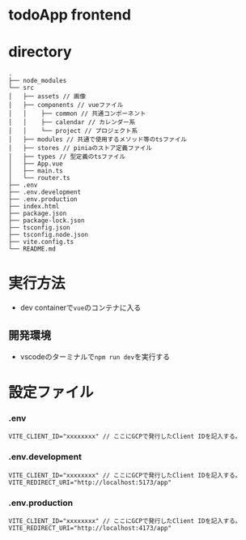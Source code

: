 # todoApp frontend

# directory
```
.
├── node_modules
└── src
│   ├── assets // 画像
│   ├── components // vueファイル
│   │    ├── common // 共通コンポーネント
│   │    ├── calendar // カレンダー系
│   │    └── project // プロジェクト系
│   ├── modules // 共通で使用するメソッド等のtsファイル
│   ├── stores // piniaのストア定義ファイル
│   ├── types // 型定義のtsファイル
│   ├── App.vue
│   ├── main.ts
│   └── router.ts
├── .env
├── .env.development
├── .env.production
├── index.html
├── package.json
├── package-lock.json
├── tsconfig.json
├── tsconfig.node.json
├── vite.config.ts
└── README.md
```

# 実行方法
- dev containerで`vue`のコンテナに入る
## 開発環境
- vscodeのターミナルで`npm run dev`を実行する


# 設定ファイル
### .env
```txt:.env
VITE_CLIENT_ID="xxxxxxxx" // ここにGCPで発行したClient IDを記入する。
```
### .env.development
```
VITE_CLIENT_ID="xxxxxxxx" // ここにGCPで発行したClient IDを記入する。
VITE_REDIRECT_URI="http://localhost:5173/app"
```
### .env.production
```
VITE_CLIENT_ID="xxxxxxxx" // ここにGCPで発行したClient IDを記入する。
VITE_REDIRECT_URI="http://localhost:4173/app"
```